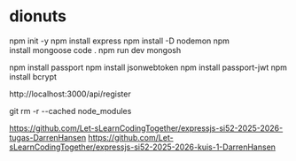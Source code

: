 # dionuts

npm init -y
npm install express
npm install -D nodemon
npm install mongoose
code .
npm run dev
mongosh

npm install passport
npm install jsonwebtoken
npm install passport-jwt
npm install bcrypt

http://localhost:3000/api/register

git rm -r --cached node_modules

https://github.com/Let-sLearnCodingTogether/expressjs-si52-2025-2026-tugas-DarrenHansen 
https://github.com/Let-sLearnCodingTogether/expressjs-si52-2025-2026-kuis-1-DarrenHansen 
